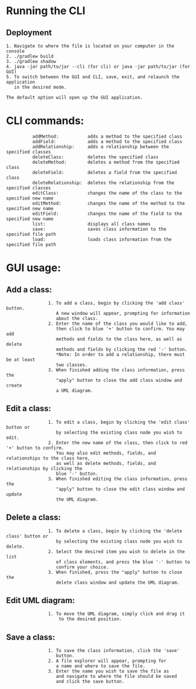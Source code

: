 # Running the CLI

## Deployment
    1. Navigate to where the file is located on your computer in the console
    2. ./gradlew build
    3. ./gradlew shadow
    4. java -jar path/to/jar --cli (for cli) or java -jar path/to/jar (for GUI)
    5. To switch between the GUI and CLI, save, exit, and relaunch the application
       in the desired mode. 

    The default option will open up the GUI application. 

# CLI commands:
              addMethod:           adds a method to the specified class
              addField:            adds a method to the specified class
              addRelationship:     adds a relationship between the specified classes
              deleteClass:         deletes the specified class
              deleteMethod:        deletes a method from the specified class
              deleteField:         deletes a field from the specified class
              deleteRelationship:  deletes the relationship from the specified classes
              editClass:           changes the name of the class to the specified new name
              editMethod:          changes the name of the method to the specified new name
              editField:           changes the name of the field to the specified new name
              list:                displays all class names
              save:                saves class information to the specified file path
              load:                loads class information from the specified file path
              
# GUI usage:

   ## Add a class:
                    1. To add a class, begin by clicking the 'add class' button.
                       A new window will appear, prompting for information
                       about the class.
                    2. Enter the name of the class you would like to add,
                       then click to blue '+' button to confirm. You may add 
                       methods and fields to the class here, as well as delete
                       methods and fields by clicking the red '-' button.
                       *Note: In order to add a relationship, there must be at least
                       two classes.
                    3. When finished adding the class information, press the 
                       "apply" button to close the add class window and create
                       a UML diagram. 
       
  ## Edit a class:
                    1. To edit a class, begin by clicking the 'edit class' button or 
                       by selecting the existing class node you wish to edit.
                    2. Enter the new name of the class, then click to red '+' button to confirm. 
                       You may also edit methods, fields, and relationships to the class here, 
                       as well as delete methods, fields, and relationships by clicking the
                       blue '-' button.
                    3. When finished editing the class information, press the 
                       "apply" button to close the edit class window and update
                       the UML diagram.       
                       
  ## Delete a class:
                    1. To delete a class, begin by clicking the 'delete class' button or 
                       by selecting the existing class node you wish to delete.
                    2. Select the desired item you wish to delete in the list
                       of class elements, and press the blue '-' button to
                       confirm your choice.
                    3. When finished, press the "apply" button to close the 
                       delete class window and update the UML diagram.       
                       
  ## Edit UML diagram:
                    1. To move the UML diagram, simply click and drag it 
                        to the desired position. 
                     
                     
  ## Save a class:
                    1. To save the class information, click the 'save'
                       button. 
                    2. A file explorer will appear, prompting for
                       a name and where to save the file.
                    3. Enter the name you wish to save the file as
                       and navigate to where the file should be saved
                       and click the save button.

